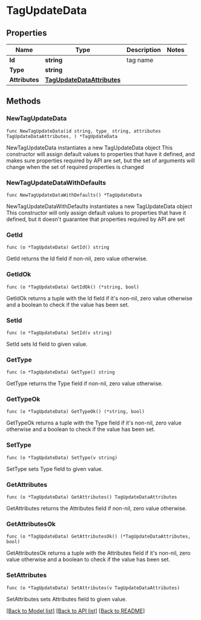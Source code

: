 # TagUpdateData

## Properties

Name | Type | Description | Notes
------------ | ------------- | ------------- | -------------
**Id** | **string** | tag name | 
**Type** | **string** |  | 
**Attributes** | [**TagUpdateDataAttributes**](TagUpdateDataAttributes.md) |  | 

## Methods

### NewTagUpdateData

`func NewTagUpdateData(id string, type_ string, attributes TagUpdateDataAttributes, ) *TagUpdateData`

NewTagUpdateData instantiates a new TagUpdateData object
This constructor will assign default values to properties that have it defined,
and makes sure properties required by API are set, but the set of arguments
will change when the set of required properties is changed

### NewTagUpdateDataWithDefaults

`func NewTagUpdateDataWithDefaults() *TagUpdateData`

NewTagUpdateDataWithDefaults instantiates a new TagUpdateData object
This constructor will only assign default values to properties that have it defined,
but it doesn't guarantee that properties required by API are set

### GetId

`func (o *TagUpdateData) GetId() string`

GetId returns the Id field if non-nil, zero value otherwise.

### GetIdOk

`func (o *TagUpdateData) GetIdOk() (*string, bool)`

GetIdOk returns a tuple with the Id field if it's non-nil, zero value otherwise
and a boolean to check if the value has been set.

### SetId

`func (o *TagUpdateData) SetId(v string)`

SetId sets Id field to given value.


### GetType

`func (o *TagUpdateData) GetType() string`

GetType returns the Type field if non-nil, zero value otherwise.

### GetTypeOk

`func (o *TagUpdateData) GetTypeOk() (*string, bool)`

GetTypeOk returns a tuple with the Type field if it's non-nil, zero value otherwise
and a boolean to check if the value has been set.

### SetType

`func (o *TagUpdateData) SetType(v string)`

SetType sets Type field to given value.


### GetAttributes

`func (o *TagUpdateData) GetAttributes() TagUpdateDataAttributes`

GetAttributes returns the Attributes field if non-nil, zero value otherwise.

### GetAttributesOk

`func (o *TagUpdateData) GetAttributesOk() (*TagUpdateDataAttributes, bool)`

GetAttributesOk returns a tuple with the Attributes field if it's non-nil, zero value otherwise
and a boolean to check if the value has been set.

### SetAttributes

`func (o *TagUpdateData) SetAttributes(v TagUpdateDataAttributes)`

SetAttributes sets Attributes field to given value.



[[Back to Model list]](../README.md#documentation-for-models) [[Back to API list]](../README.md#documentation-for-api-endpoints) [[Back to README]](../README.md)


